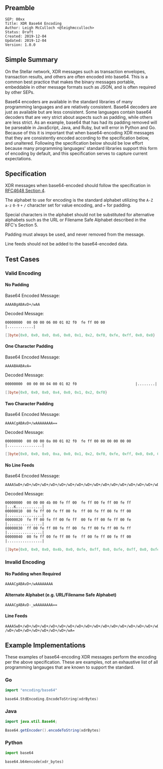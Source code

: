 ## Preamble

```
SEP: 00xx
Title: XDR Base64 Encoding
Author: Leigh McCulloch <@leighmcculloch>
Status: Draft
Created: 2019-12-04
Updated: 2019-12-04
Version: 1.0.0
```

## Simple Summary

On the Stellar network, XDR messages such as transaction envelopes, transaction results, and others are often encoded into base64. This is a common best practice that makes the binary messages portable, embeddable in other message formats such as JSON, and is often required by other SEPs.

Base64 encoders are available in the standard libraries of many programming languages and are relatively consistent. Base64 decoders are just as available but are less consistent. Some languages contain base64 decoders that are very strict about aspects such as padding, while others are less strict. As an example, base64 that has had its padding removed will be parseable in JavaScript, Java, and Ruby, but will error in Python and Go. Because of this it is important that when base64-encoding XDR messages that they are consistently encoded according to the specification below, and unaltered. Following the specification below should be low effort because many programming languages' standard libraries support this form of encoding by default, and this specification serves to capture current expectations.

## Specification

XDR messages when base64-encoded should follow the specification in [RFC4648 Section 4].

The alphabet to use for encoding is the standard alphabet utilizing the `A-Z` `a-z` `0-9` `+` `/` character set for value encoding, and `=` for padding.

Special characters in the alphabet should not be substituted for alternative alphabets such as the URL or Filename Safe Alphabet described in the RFC's Section 5.

Padding must always be used, and never removed from the message.

Line feeds should not be added to the base64-encoded data.

## Test Cases

### Valid Encoding

#### No Padding

Base64 Encoded Message:
```
AAAABgABAvD+/wAA
```

Decoded Message:
```
00000000  00 00 00 06 00 01 02 f0  fe ff 00 00              |............|
```
```go
[]byte{0x0, 0x0, 0x0, 0x6, 0x0, 0x1, 0x2, 0xf0, 0xfe, 0xff, 0x0, 0x0}
```

#### One Character Padding

Base64 Encoded Message:
```
AAAABAABAvA=
```

Decoded Message:
```
00000000  00 00 00 04 00 01 02 f0                           |........|
```
```go
[]byte{0x0, 0x0, 0x0, 0x4, 0x0, 0x1, 0x2, 0xf0}
```

#### Two Character Padding

Base64 Encoded Message:
```
AAAACgABAvD+/wAAAAAAAA==
```

Decoded Message:
```
00000000  00 00 00 0a 00 01 02 f0  fe ff 00 00 00 00 00 00  |................|
```
```go
[]byte{0x0, 0x0, 0x0, 0xa, 0x0, 0x1, 0x2, 0xf0, 0xfe, 0xff, 0x0, 0x0, 0x0, 0x0, 0x0, 0x0}
```

#### No Line Feeds

Base64 Encoded Message:
```
AAAASwD+/wD+/wD+/wD+/wD+/wD+/wD+/wD+/wD+/wD+/wD+/wD+/wD+/wD+/wD+/wD+/wD+/wD+/wD+/wD+/wD+/wD+/wD+/wD+/wD+/wA=
```

Decoded Message:
```
00000000  00 00 00 4b 00 fe ff 00  fe ff 00 fe ff 00 fe ff  |...K............|
00000010  00 fe ff 00 fe ff 00 fe  ff 00 fe ff 00 fe ff 00  |................|
00000020  fe ff 00 fe ff 00 fe ff  00 fe ff 00 fe ff 00 fe  |................|
00000030  ff 00 fe ff 00 fe ff 00  fe ff 00 fe ff 00 fe ff  |................|
00000040  00 fe ff 00 fe ff 00 fe  ff 00 fe ff 00 fe ff 00  |................|
```
```go
[]byte{0x0, 0x0, 0x0, 0x4b, 0x0, 0xfe, 0xff, 0x0, 0xfe, 0xff, 0x0, 0xfe, 0xff, 0x0, 0xfe, 0xff, 0x0, 0xfe, 0xff, 0x0, 0xfe, 0xff, 0x0, 0xfe, 0xff, 0x0, 0xfe, 0xff, 0x0, 0xfe, 0xff, 0x0, 0xfe, 0xff, 0x0, 0xfe, 0xff, 0x0, 0xfe, 0xff, 0x0, 0xfe, 0xff, 0x0, 0xfe, 0xff, 0x0, 0xfe, 0xff, 0x0, 0xfe, 0xff, 0x0, 0xfe, 0xff, 0x0, 0xfe, 0xff, 0x0, 0xfe, 0xff, 0x0, 0xfe, 0xff, 0x0, 0xfe, 0xff, 0x0, 0xfe, 0xff, 0x0, 0xfe, 0xff, 0x0, 0xfe, 0xff, 0x0, 0xfe, 0xff, 0x0}
```

### Invalid Encoding

#### No Padding when Required

```
AAAACgABAvD+/wAAAAAAAA
```

#### Alternate Alphabet (e.g. URL/Filename Safe Alphabet)

```
AAAACgABAvD-_wAAAAAAAA==
```

#### Line Feeds

```
AAAASwD+/wD+/wD+/wD+/wD+/wD+/wD+/wD+/wD+/wD+/wD+/wD+/wD+/wD+/wD+/wD+/wD+/wD+
/wD+/wD+/wD+/wD+/wD+/wD+/wD+/wA=
```

## Example Implementations

These examples of base64-encoding XDR messages perform the encoding per the above specification. These are examples, not an exhaustive list of all programming langauges that are known to support the standard.

### Go
```go
import "encoding/base64"

base64.StdEncoding.EncodeToString(xdrBytes)
```

### Java
```java
import java.util.Base64;

Base64.getEncoder().encodeToString(xdrBytes)
```

### Python
```python
import base64

base64.b64encode(xdr_bytes)
```

[RFC4648 Section 4]: https://tools.ietf.org/html/rfc4648#section-4
